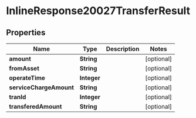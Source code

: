 # InlineResponse20027TransferResult

## Properties
Name | Type | Description | Notes
------------ | ------------- | ------------- | -------------
**amount** | **String** |  |  [optional]
**fromAsset** | **String** |  |  [optional]
**operateTime** | **Integer** |  |  [optional]
**serviceChargeAmount** | **String** |  |  [optional]
**tranId** | **Integer** |  |  [optional]
**transferedAmount** | **String** |  |  [optional]
